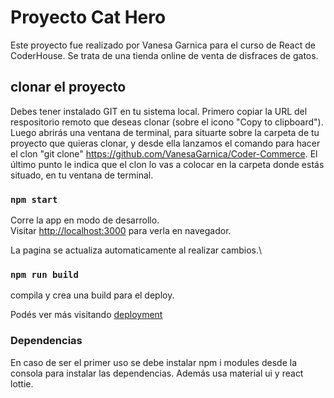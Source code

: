 # Proyecto Cat Hero

Este proyecto fue realizado por Vanesa Garnica para el curso de React de CoderHouse.
Se trata de una tienda online de venta de disfraces de gatos.

## clonar el proyecto 
Debes tener instalado GIT en tu sistema local.
Primero copiar la URL del respositorio remoto que deseas clonar (sobre el icono "Copy to clipboard"). Luego abrirás una ventana de terminal, para situarte sobre la carpeta de tu proyecto que quieras clonar, y desde ella lanzamos el comando para hacer el clon "git clone" https://github.com/VanesaGarnica/Coder-Commerce. El último punto le indica que el clon lo vas a colocar en la carpeta donde estás situado, en tu ventana de terminal.

### `npm start`

Corre la app en modo de desarrollo.\
Visitar [http://localhost:3000](http://localhost:3000) para verla en navegador.

La pagina se actualiza automaticamente al realizar cambios.\

### `npm run build`

compila y crea una build para el deploy.

Podés ver más visitando [deployment](https://facebook.github.io/create-react-app/docs/deployment)

### Dependencias
En caso de ser el primer uso se debe instalar npm i modules desde la consola para instalar las dependencias.
Además usa material ui y react lottie.



